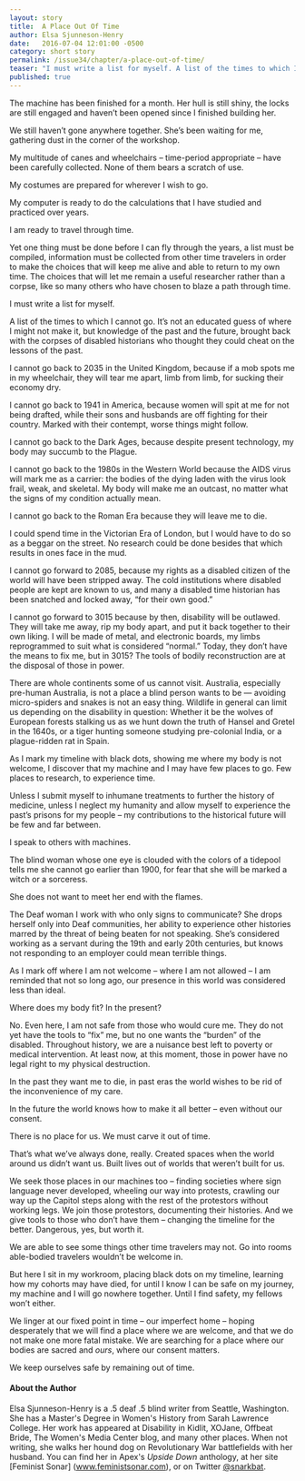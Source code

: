 ```yaml
---
layout: story
title:  A Place Out Of Time
author: Elsa Sjunneson-Henry
date:   2016-07-04 12:01:00 -0500
category: short story
permalink: /issue34/chapter/a-place-out-of-time/
teaser: "I must write a list for myself. A list of the times to which I cannot go."
published: true
---
```


The machine has been finished for a month. Her hull is still shiny, the locks are still engaged and haven’t been opened since I finished building her.

We still haven’t gone anywhere together. She’s been waiting for me, gathering dust in the corner of the workshop.

My multitude of canes and wheelchairs – time-period appropriate – have been carefully collected. None of them bears a scratch of use.

My costumes are prepared for wherever I wish to go.

My computer is ready to do the calculations that I have studied and practiced over years.

I am ready to travel through time.

Yet one thing must be done before I can fly through the years, a list must be compiled, information must be collected from other time travelers in order to make the choices that will keep me alive and able to return to my own time. The choices that will let me remain a useful researcher rather than a corpse, like so many others who have chosen to blaze a path through time.

I must write a list for myself.

A list of the times to which I cannot go. It’s not an educated guess of where I might not make it, but knowledge of the past and the future, brought back with the corpses of disabled historians who thought they could cheat on the lessons of the past.  

I cannot go back to 2035 in the United Kingdom, because if a mob spots me in my wheelchair, they will tear me apart, limb from limb, for sucking their economy dry.

I cannot go back to 1941 in America, because women will spit at me for not being drafted, while their sons and husbands are off fighting for their country. Marked with their contempt, worse things might follow.

I cannot go back to the Dark Ages, because despite present technology, my body may succumb to the Plague.

I cannot go back to the 1980s in the Western World because the AIDS virus will mark me as a carrier: the bodies of the dying laden with the virus look frail, weak, and skeletal. My body will make me an outcast, no matter what the signs of my condition actually mean.

I cannot go back to the Roman Era because they will leave me to die.

I could spend time in the Victorian Era of London, but I would have to do so as a beggar on the street. No research could be done besides that which results in ones face in the mud.

I cannot go forward to 2085, because my rights as a disabled citizen of the world will have been stripped away. The cold institutions where disabled people are kept are known to us, and many a disabled time historian has been snatched and locked away, “for their own good.”

I cannot go forward to 3015 because by then, disability will be outlawed. They will take me away, rip my body apart, and put it back together to their own liking. I will be made of metal, and electronic boards, my limbs reprogrammed to suit what is considered “normal.” Today, they don’t have the means to fix me, but in 3015? The tools of bodily reconstruction are at the disposal of those in power.

There are whole continents some of us cannot visit. Australia, especially pre-human Australia, is not a place a blind person wants to be — avoiding micro-spiders and snakes is not an easy thing. Wildlife in general can limit us depending on the disability in question: Whether it be the wolves of European forests stalking us as we hunt down the truth of Hansel and Gretel in the 1640s, or a tiger hunting someone studying pre-colonial India, or a plague-ridden rat in Spain.  

As I mark my timeline with black dots, showing me where my body is not welcome, I discover that my machine and I may have few places to go. Few places to research, to experience time.

Unless I submit myself to inhumane treatments to further the history of medicine, unless I neglect my humanity and allow myself to experience the past’s prisons for my people – my contributions to the historical future will be few and far between.

I speak to others with machines.

The blind woman whose one eye is clouded with the colors of a tidepool tells me she cannot go earlier than 1900, for fear that she will be marked a witch or a sorceress.

She does not want to meet her end with the flames.

The Deaf woman I work with who only signs to communicate? She drops herself only into Deaf communities, her ability to experience other histories marred by the threat of being beaten for not speaking. She’s considered working as a servant during the 19th and early 20th centuries, but knows not responding to an employer could mean terrible things.

As I mark off where I am not welcome – where I am not allowed – I am reminded that not so long ago, our presence in this world was considered less than ideal.

Where does my body fit? In the present?

No. Even here, I am not safe from those who would cure me. They do not yet have the tools to “fix” me, but no one wants the “burden” of the disabled. Throughout history, we are a nuisance best left to poverty or medical intervention. At least now, at this moment, those in power have no legal right to my physical destruction.

In the past they want me to die, in past eras the world wishes to be rid of the inconvenience of my care.

In the future the world knows how to make it all better – even without our consent.  

There is no place for us. We must carve it out of time.

That’s what we’ve always done, really. Created spaces when the world around us didn’t want us. Built lives out of worlds that weren’t built for us.

We seek those places in our machines too – finding societies where sign language never developed, wheeling our way into protests, crawling our way up the Capitol steps along with the rest of the protestors without working legs. We join those protestors, documenting their histories. And we give tools to those who don’t have them – changing the timeline for the better. Dangerous, yes, but worth it.

We are able to see some things other time travelers may not. Go into rooms able-bodied travelers wouldn’t be welcome in.

But here I sit in my workroom, placing black dots on my timeline, learning how my cohorts may have died, for until I know I can be safe on my journey, my machine and I will go nowhere together. Until I find safety, my fellows won’t either.

We linger at our fixed point in time – our imperfect home – hoping desperately that we will find a place where we are welcome, and that we do not make one more fatal mistake. We are searching for a place where our bodies are sacred and *ours*, where our consent matters.

We keep ourselves safe by remaining out of time.

#### About the Author

Elsa Sjunneson-Henry is a .5 deaf .5 blind writer from Seattle, Washington. She has a Master's Degree in Women's History from Sarah Lawrence College. Her work has appeared at Disability in Kidlit, XOJane, Offbeat Bride, The Women's Media Center blog, and many other places. When not writing, she walks her hound dog on Revolutionary War battlefields with her husband. You can find her in Apex's _Upside Down_ anthology, at her site [Feminist Sonar] (www.feministsonar.com), or on Twitter [@snarkbat](www.twitter.com/snarkbat).
